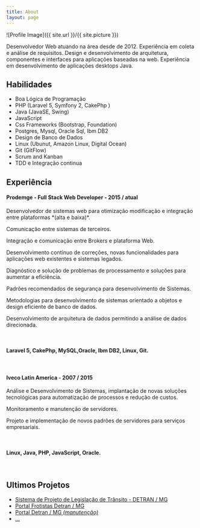 ```yaml
---
title: About
layout: page
---
```

![Profile Image]({{ site.url }}/{{ site.picture }})

<p>Desenvolvedor Web atuando na área desde de 2012. 
Experiência em coleta e análise de requisitos. 
Design e desenvolvimento de arquitetura, componentes e interfaces para aplicações baseadas na web. 
Experiência em desenvolvimento de aplicações desktops Java.</p>

<h2>Habilidades</h2>

<ul class="skill-list">
    <li>Boa Lógica de Programação</li>
	<li>PHP (Laravel 5, Symfony 2, CakePhp )</li>
	<li>Java (JavaSE, Swing)</li>
	<li>JavaScript</li>
	<li>Css Frameworks (Bootstrap, Foundation)</li>
	<li>Postgres, Mysql, Oracle Sql, Ibm DB2</li>
	<li>Design de Banco de Dados</li>
	<li>Linux (Ubunut, Amazon Linux, Digital Ocean)</li>
	<li>Git (GitFlow)</li>
	<li>Scrum and Kanban</li>
	<li>TDD e Integração continua</li>
</ul>

<h2>Experiência</h2>

<h4>Prodemge - Full Stack Web Developer - 2015 / atual</h4>

<p>Desenvolvedor de sistemas web para otimização modificação e integração entre plataformas *(alta e baixa)*.</p>
<p>Comunicação entre sistemas de terceiros.</p>
<p>Integração e comunicação entre Brokers e plataforma Web.</p>
<p>Desenvolvimento contínuo de correções, novas funcionalidades para aplicações web existentes e sistemas legados.</p>
<p>Diagnóstico e solução de problemas de processamento e soluções para aumentar a eficiência.</p>
<p>Padrões recomendados de segurança para desenvolvimento de Sistemas.</p>
<p>Metodologias para desenvolvimento de sistemas orientado a objetos e design eficiente de banco de dados.</p>
<p>Desenvolvimento de arquitetura de dados permitindo a análise de dados direcionada.</p>
<br>

<h4>Laravel 5, CakePhp, MySQL,Oracle, Ibm DB2, Linux, Git.</h4>
<br>

<h4>Iveco Latin America - 2007 / 2015</h4>

<p>Análise e Desenvolvimento de Sistemas, implantação de novas soluções tecnológicas para automatização de processos e redução de custos.</p>
<p>Monitoramento e manutenção de servidores.</p>
<p>Projeto e implementação de novos padrões de servidores para serviços empresariais.</p>
<br>

<h4>Linux, Java, PHP, JavaScript, Oracle.</h4>
<br>

<h2>Ultimos Projetos</h2>

<ul class="skill-list">
    <li>
	    <a href="http://g1.globo.com/minas-gerais/videos/t/mgtv-1-edicao/v/novo-sistema-para-prova-de-legislacao-do-detran-mg-comeca-a-funcionar-nesta-segunda/5316112/">Sistema de Projeto de Legislação de Trânsito - DETRAN / MG</a>
	</li>
	<li>
        <a href="">Portal Frotistas Detran / MG</a>
    </li>
	<li>
	    <a href="https://www.detran.mg.gov.br/">Portal Detran / MG <i>(manutenção)</i></a>
	</li>
	<li>
	    <a href="">...</a>
	</li>
</ul>
